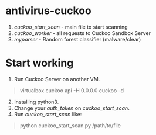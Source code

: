 # antivirus-cuckoo

1. *cuckoo_start_scan* - main file to start scanning
2. *cuckoo_worker* - all requests to Cuckoo Sandbox Server
3. *myparser* - Random forest classifier (malware/clear)

# Start working

1. Run Cuckoo Server on another VM.

> virtualbox
> cuckoo api -H 0.0.0.0
> cuckoo -d

2. Installing python3.
3. Change your *auth_token* on *cuckoo_start_scan*.
4. Run *cuckoo_start_scan* like:

> python cuckoo_start_scan.py /path/to/file <ip> <port>
